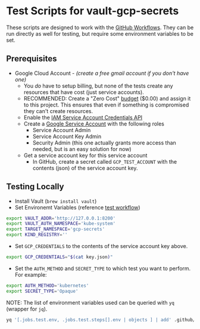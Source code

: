 # Test Scripts for vault-gcp-secrets

These scripts are designed to work with the [GitHub Workflows](../../.github/workflows).
They can be run directly as well for testing, but require some environment variables to be set.

## Prerequisites

* Google Cloud Account - _(create a free gmail account if you don't have one)_
  * You *do* have to setup billing, but none of the tests create any resources that have cost (just service accounts).
  * RECOMMENDED: Create a "Zero Cost" [budget](https://console.cloud.google.com/billing/budgets) ($0.00) and assign it to this project. This ensures that even if something is compromised they can't create resources.
  * Enable the [IAM Service Account Credentials API](https://console.cloud.google.com/apis/library/iamcredentials.googleapis.com)
  * Create a [Google Service Account](https://console.cloud.google.com/iam-admin/serviceaccounts/create) with the following roles
    * Service Account Admin
    * Service Account Key Admin
    * Security Admin (this one actually grants more access than needed, but is an easy solution for now)
  * Get a service account key for this service account
    * In GitHub, create a secret called `GCP_TEST_ACCOUNT` with the contents (json) of the service account key.

## Testing Locally

* Install Vault (`brew install vault`)
* Set Environemt Variables (reference [test workflow](../../.github/workflows/test.yaml))

```bash
export VAULT_ADDR='http://127.0.0.1:8200'
export VAULT_AUTH_NAMESPACE='kube-system'
export TARGET_NAMESPACE='gcp-secrets'
export KIND_REGISTRY=''
```

* Set `GCP_CREDENTIALS` to the contents of the service account key above.

```bash
export GCP_CREDENTIALS="$(cat key.json)"
```

* Set the `AUTH_METHOD` and `SECRET_TYPE` to which test you want to perform. For example:

```bash
export AUTH_METHOD='kubernetes'
export SECRET_TYPE='Opaque'
```

NOTE: The list of environment variables used can be queried with `yq` (wrapper for `jq`).

```bash
yq '[.jobs.test.env, .jobs.test.steps[].env | objects ] | add' .github/workflows/test.yaml
```
